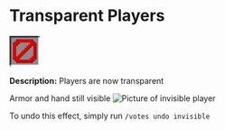 # Transparent Players
![icon](../assets/icons/transparent_players.png)

**Description:** Players are now transparent

Armor and hand still visible
![Picture of invisible player](/assets/votes/invisible_player.png)

To undo this effect, simply run `/votes undo invisible`
